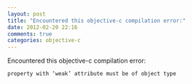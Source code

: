 ```yaml
---
layout: post
title: "Encountered this objective-c compilation error:"
date: 2012-02-20 22:16
comments: true
categories: objective-c
---
```


Encountered this objective-c compilation error:


    property with ‘weak’ attribute must be of object type

